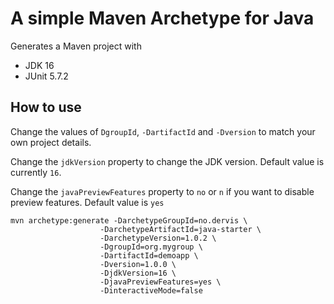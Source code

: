 # A simple Maven Archetype for Java

Generates a Maven project with

- JDK 16
- JUnit 5.7.2

## How to use

Change the values of `DgroupId`, `-DartifactId` and `-Dversion` to match your own project details.

Change the `jdkVersion` property to change the JDK version. Default value is currently `16`.

Change the `javaPreviewFeatures` property to `no` or `n` if you want to disable preview features. Default value is `yes`

```
mvn archetype:generate -DarchetypeGroupId=no.dervis \
                    -DarchetypeArtifactId=java-starter \
                    -DarchetypeVersion=1.0.2 \
                    -DgroupId=org.mygroup \
                    -DartifactId=demoapp \
                    -Dversion=1.0.0 \
                    -DjdkVersion=16 \
                    -DjavaPreviewFeatures=yes \
                    -DinteractiveMode=false
```
